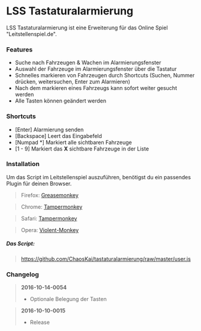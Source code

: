 # LSS Tastaturalarmierung
LSS Tastaturalarmierung ist eine Erweiterung für das Online Spiel "Leitstellenspiel.de".

### Features
- Suche nach Fahrzeugen & Wachen im Alarmierungsfenster
- Auswahl der Fahrzeuge im Alarmierungsfenster über die Tastatur
- Schnelles markieren von Fahrzeugen durch Shortcuts (Suchen, Nummer drücken, weitersuchen, Enter zum Alarmieren)
- Nach dem markieren eines Fahrzeugs kann sofort weiter gesucht werden
- Alle Tasten können geändert werden

### Shortcuts
- [Enter] Alarmierung senden
- [Backspace] Leert das Eingabefeld
- [Numpad *] Markiert alle sichtbaren Fahrzeuge
- [1 - 9] Markiert das **X** sichtbare Fahrzeuge in der Liste

### Installation
Um das Script im Leitstellenspiel auszuführen, benötigst du ein passendes Plugin für deinen Browser.

> Firefox:
> [Greasemonkey](https://addons.mozilla.org/de/firefox/addon/greasemonkey/)

> Chrome:
> [Tampermonkey](https://chrome.google.com/webstore/detail/tampermonkey/dhdgffkkebhmkfjojejmpbldmpobfkfo?hl=de)

> Safari:
> [Tampermonkey](http://tampermonkey.net/)

> Opera:
> [Violent-Monkey](https://addons.opera.com/de/extensions/details/violent-monkey/?display=de)

##### Das Script:
> https://github.com/ChaosKai/tastaturalarmierung/raw/master/user.js

### Changelog
> **2016-10-14-0054**
> - Optionale Belegung der Tasten

> **2016-10-10-0015**
> - Release
